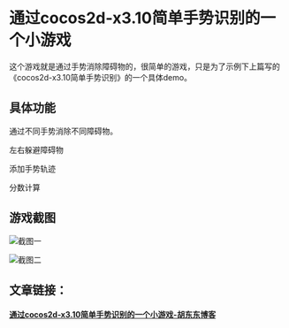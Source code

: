 # 通过cocos2d-x3.10简单手势识别的一个小游戏

这个游戏就是通过手势消除障碍物的，很简单的游戏，只是为了示例下上篇写的《cocos2d-x3.10简单手势识别》的一个具体demo。

## 具体功能

通过不同手势消除不同障碍物。

左右躲避障碍物

添加手势轨迹

分数计算

## 游戏截图

![截图一](http://cdn.hudongdong.com/content/uploadfile/201605/709f1463300342.png)

![截图二](http://cdn.hudongdong.com/content/uploadfile/201605/e0861463300344.png)

## 文章链接：

#### [通过cocos2d-x3.10简单手势识别的一个小游戏-胡东东博客](http://www.hudongdong.com/demo/286.html)
